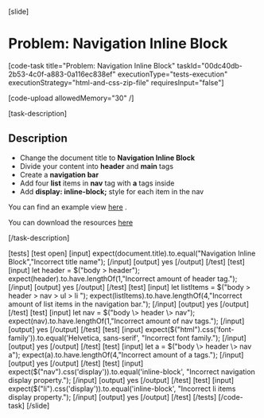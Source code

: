 [slide]

# Problem: Navigation Inline Block

[code-task title="Problem: Navigation Inline Block" taskId="00dc40db-2b53-4c0f-a883-0a116ec838ef" executionType="tests-execution" executionStrategy="html-and-css-zip-file" requiresInput="false"]

[code-upload allowedMemory="30" /]

[task-description]

## Description

* Change the document title to **Navigation Inline Block**
* Divide your content into **header** and **main** tags
* Create a **navigation bar** 
* Add four **list** items in **nav** tag with **a** tags inside 
* Add **display: inline-block;** style for each item in the nav

You can find an example view [here](https://i.imgur.com/iN6xIbU.png) .

You can download the resources [here](https://mega.nz/file/uZxzDaRJ#CJ9QOWjUG_ayNIa0B3T51ZZLpxJAkRdNlKm0G_aHUDg)

[/task-description]

[tests]
[test open]
[input]
expect(document.title).to.equal("Navigation Inline Block","Incorrect title name");
[/input]
[output]
yes
[/output]
[/test]
[test]
[input]
let header = $("body \> header");
expect(header).to.have.lengthOf(1,"Incorrect amount of header tag.");
[/input]
[output]
yes
[/output]
[/test]
[test]
[input]
let listItems = $("body \> header \> nav \> ul \> li ");
expect(listItems).to.have.lengthOf(4,"Incorrect amount of list items in the navigation bar.");
[/input]
[output]
yes
[/output]
[/test]
[test]
[input]
let nav = $("body \> header \> nav");
expect(nav).to.have.lengthOf(1,"Incorrect amount of nav tags.");
[/input]
[output]
yes
[/output]
[/test]
[test]
[input]
expect($("html").css('font-family')).to.equal('Helvetica, sans-serif', "Incorrect font family.");
[/input]
[output]
yes
[/output]
[/test]
[test]
[input]
let a = $("body \> header \> nav a");
expect(a).to.have.lengthOf(4,"Incorrect amount of a tags.");
[/input]
[output]
yes
[/output]
[/test]
[test]
[input]
expect($("nav").css('display')).to.equal('inline-block', "Incorrect navigation display property.");
[/input]
[output]
yes
[/output]
[/test]
[test]
[input]
expect($("li").css('display')).to.equal('inline-block', "Incorrect li items display property.");
[/input]
[output]
yes
[/output]
[/test]
[/tests]
[/code-task]
[/slide]
